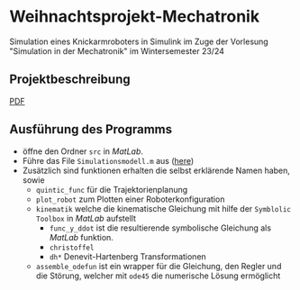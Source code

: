 # Weihnachtsprojekt-Mechatronik
Simulation eines Knickarmroboters in Simulink im Zuge der Vorlesung "Simulation in der Mechatronik" im Wintersemester 23/24

## Projektbeschreibung

[PDF](Quellen/MSM_Weihnachtsprojekt2324.pdf)


## Ausführung des Programms

- öffne den Ordner `src` in *MatLab*.
- Führe das File `Simulationsmodell.m` aus ([here](src/Simulationsmodell.m))
- Zusätzlich sind funktionen erhalten die selbst erklärende Namen haben, sowie
  - `quintic_func` für die Trajektorienplanung
  - `plot_robot` zum Plotten einer Roboterkonfiguration
  - `kinematik` welche die kinematische Gleichung mit hilfe der `Symblolic Toolbox` in *MatLab* aufstellt
    - `func_y_ddot` ist die resultierende symbolische Gleichung als *MatLab* funktion.
    - `christoffel`
    - `dh*` Denevit-Hartenberg Transformationen 
  - `assemble_odefun` ist ein wrapper für die Gleichung, den Regler und die Störung, welcher mit `ode45` die numerische Lösung ermöglicht